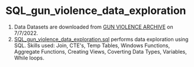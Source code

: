 # SQL_gun_violence_data_exploration

1. Data
Datasets are downloaded from [GUN VIOLENCE ARCHIVE](https://www.gunviolencearchive.org/reports) on 7/7/2022.
2. [SQL_gun_violence_data_exploration.sql](https://github.com/m724297540/SQL_gun_violence_data_exploration/blob/master/SQL_gun_violence_data_exploration.sql)
performs data exploration using SQL. Skills used: Join, CTE's, Temp Tables, Windows Functions, Aggregate Functions, Creating Views, Coverting Data Types, Variables, While loops.
